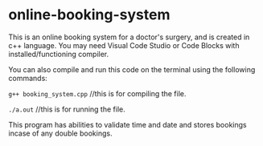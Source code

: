 # online-booking-system

This is an online booking system for a doctor's surgery, and is created in c++ language. 
You may need Visual Code Studio or Code Blocks with installed/functioning compiler.

You can also compile and run this code on the terminal using the following commands:

`g++ booking_system.cpp` //this is for compiling the file.

`./a.out` //this is for running the file.


This program has abilities to validate time and date and stores bookings incase of any double bookings. 
